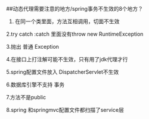 ##动态代理需要注意的地方/spring事务不生效的8个地方？
1. 在同一个类里面，方法互相调用，切面不生效

2.try catch :catch 里面没有throw new RuntimeException

3.抛出 普通 Exception

4.在接口上打注解可能不生效，只有用了jdk代理才行

5.spring配置文件放入 DispatcherServlet不生效

6.数据库引擎不支持 事务

7.方法不是public

8.spring 和springmvc配置文件都扫描了service层

